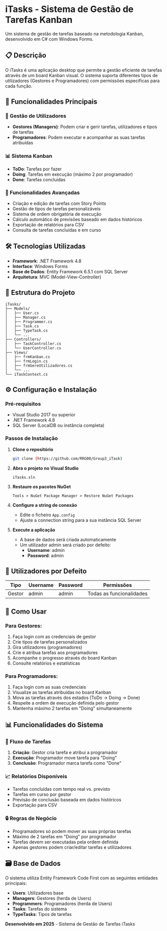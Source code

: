 # iTasks - Sistema de Gestão de Tarefas Kanban

Um sistema de gestão de tarefas baseado na metodologia Kanban, desenvolvido em C# com Windows Forms.

## 📋 Descrição

O iTasks é uma aplicação desktop que permite a gestão eficiente de tarefas através de um board Kanban visual. O sistema suporta diferentes tipos de utilizadores (Gestores e Programadores) com permissões específicas para cada função.

## 🚀 Funcionalidades Principais

### 👥 Gestão de Utilizadores
- **Gestores (Managers)**: Podem criar e gerir tarefas, utilizadores e tipos de tarefas
- **Programadores**: Podem executar e acompanhar as suas tarefas atribuídas

### 📊 Sistema Kanban
- **ToDo**: Tarefas por fazer
- **Doing**: Tarefas em execução (máximo 2 por programador)
- **Done**: Tarefas concluídas

### 🔧 Funcionalidades Avançadas
- Criação e edição de tarefas com Story Points
- Gestão de tipos de tarefas personalizáveis
- Sistema de ordem obrigatória de execução
- Cálculo automático de previsões baseado em dados históricos
- Exportação de relatórios para CSV
- Consulta de tarefas concluídas e em curso

## 🛠️ Tecnologias Utilizadas

- **Framework**: .NET Framework 4.8
- **Interface**: Windows Forms
- **Base de Dados**: Entity Framework 6.5.1 com SQL Server
- **Arquitetura**: MVC (Model-View-Controller)

## 📁 Estrutura do Projeto

```
iTasks/
├── Models/
│   ├── User.cs
│   ├── Manager.cs
│   ├── Programmer.cs
│   ├── Task.cs
│   ├── TypeTask.cs
│   └── ...
├── Controllers/
│   ├── TaskController.cs
│   └── UserController.cs
├── Views/
│   ├── frmKanban.cs
│   ├── frmLogin.cs
│   ├── frmGereUtilizadores.cs
│   └── ...
└── iTaskContext.cs
```

## ⚙️ Configuração e Instalação

### Pré-requisitos
- Visual Studio 2017 ou superior
- .NET Framework 4.8
- SQL Server (LocalDB ou instância completa)

### Passos de Instalação

1. **Clone o repositório**
   ```bash
   git clone (https://github.com/RRG00/Group3_iTask)
   ```

2. **Abra o projeto no Visual Studio**
   ```
   iTasks.sln
   ```

3. **Restaure os pacotes NuGet**
   ```
   Tools > NuGet Package Manager > Restore NuGet Packages
   ```

4. **Configure a string de conexão**
   - Edite o ficheiro `App.config`
   - Ajuste a connection string para a sua instância SQL Server

5. **Execute a aplicação**
   - A base de dados será criada automaticamente
   - Um utilizador admin será criado por defeito:
     - **Username**: admin
     - **Password**: admin

## 👤 Utilizadores por Defeito

| Tipo | Username | Password | Permissões |
|------|----------|----------|------------|
| Gestor | admin | admin | Todas as funcionalidades |

## 🎯 Como Usar

### Para Gestores:
1. Faça login com as credenciais de gestor
2. Crie tipos de tarefas personalizados
3. Gira utilizadores (programadores)
4. Crie e atribua tarefas aos programadores
5. Acompanhe o progresso através do board Kanban
6. Consulte relatórios e estatísticas

### Para Programadores:
1. Faça login com as suas credenciais
2. Visualize as tarefas atribuídas no board Kanban
3. Mova as tarefas através dos estados (ToDo → Doing → Done)
4. Respeite a ordem de execução definida pelo gestor
5. Mantenha máximo 2 tarefas em "Doing" simultaneamente

## 📊 Funcionalidades do Sistema

### 🔄 Fluxo de Tarefas
1. **Criação**: Gestor cria tarefa e atribui a programador
2. **Execução**: Programador move tarefa para "Doing"
3. **Conclusão**: Programador marca tarefa como "Done"

### 📈 Relatórios Disponíveis
- Tarefas concluídas com tempo real vs. previsto
- Tarefas em curso por gestor
- Previsão de conclusão baseada em dados históricos
- Exportação para CSV

### 🔒 Regras de Negócio
- Programadores só podem mover as suas próprias tarefas
- Máximo de 2 tarefas em "Doing" por programador
- Tarefas devem ser executadas pela ordem definida
- Apenas gestores podem criar/editar tarefas e utilizadores

## 🗃️ Base de Dados

O sistema utiliza Entity Framework Code First com as seguintes entidades principais:

- **Users**: Utilizadores base
- **Managers**: Gestores (herda de Users)
- **Programmers**: Programadores (herda de Users)
- **Tasks**: Tarefas do sistema
- **TypeTasks**: Tipos de tarefas

**Desenvolvido em 2025** - Sistema de Gestão de Tarefas iTasks
